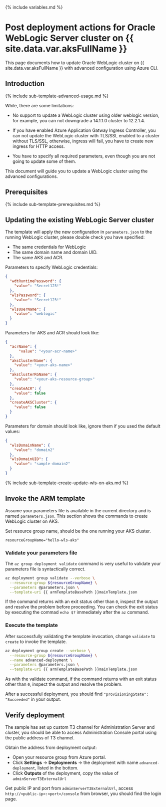 <!--
Copyright (c) 2021, Oracle and/or its affiliates.
Licensed under the Universal Permissive License v 1.0 as shown at https://oss.oracle.com/licenses/upl.
-->

{% include variables.md %}

# Post deployment actions for Oracle WebLogic Server cluster on {{ site.data.var.aksFullName }}

This page documents how to update Oracle WebLogic cluster on {{ site.data.var.aksFullName }} with advanced configuration using Azure CLI.

## Introduction

{% include sub-template-advanced-usage.md %}

While, there are some limitations:

- No support to update a WebLogic cluster using older weblogic version, for example, you can not downgrade a 14.1.1.0 cluster to 12.2.1.4.

- If you have enabled Azure Application Gatway Ingress Controller, you can not update the WebLogic cluster with TLS/SSL enabled to a cluster without TLS/SSL, otherwise, ingress will fail, you have to create new ingress for HTTP access.

- You have to specify all required parameters, even though you are not going to update some of them.

This document will guide you to update a WebLogic cluster using the advanced configurations.

## Prerequisites

{% include sub-template-prerequisites.md %}

## Updating the existing WebLogic Server cluster

The template will apply the new configuration in `parameters.json` to the running WebLogic cluster, please double check you have specified:

- The same credentials for WebLogic
- The same domain name and domain UID.
- The same AKS and ACR.

Parameters to specify WebLogic credentials:

```json
{
  "wdtRuntimePassword": {
    "value": "Secret123!"
  },
  "wlsPassword": {
    "value": "Secret123!"
  },
  "wlsUserName": {
    "value": "weblogic"
  }
}
```

Parameters for AKS and ACR should look like:

```json
{
  "acrName": {
      "value": "<your-acr-name>"
  },
  "aksClusterName": {
    "value": "<your-aks-name>"
  },
  "aksClusterRGName": {
    "value": "<your-aks-resource-group>"
  },
  "createACR": {
    "value": false
  },
  "createAKSCluster": {
    "value": false
  }
}
```

Parameters for domain should look like, ignore them if you used the default values:

```json
{
  "wlsDomainName": {
    "value": "domain2"
  },
  "wlsDomainUID": {
    "value": "sample-domain2"
  }
}
```

{% include sub-template-create-update-wls-on-aks.md %}

## Invoke the ARM template

Assume your parameters file is available in the current directory and is named `parameters.json`. 
This section shows the commands to create WebLogic cluster on AKS.

Set resource group name, should be the one running your AKS cluster.

```shell
resourceGroupName="hello-wls-aks"
```

### Validate your parameters file

The `az group deployment validate` command is very useful to validate your parameters file is syntactically correct.

```bash
az deployment group validate --verbose \
  --resource-group ${resourceGroupName} \
  --parameters @parameters.json \
  --template-uri {{ armTemplateBasePath }}mainTemplate.json
```

If the command returns with an exit status other than `0`, inspect the output and resolve the problem before proceeding.  You can check the exit status by executing the commad `echo $?` immediately after the `az` command.

### Execute the template

After successfully validating the template invocation, change `validate` to `create` to invoke the template.

```bash
az deployment group create --verbose \
  --resource-group ${resourceGroupName} \
  --name advanced-deployment \
  --parameters @parameters.json \
  --template-uri {{ armTemplateBasePath }}mainTemplate.json
```

As with the validate command, if the command returns with an exit status other than `0`, inspect the output and resolve the problem.

After a successful deployment, you should find `"provisioningState": "Succeeded"` in your output.


## Verify deployment

The sample has set up custom T3 channel for Administration Server and cluster, you should be able to access Administration Console portal 
using the public address of T3 channel.

Obtain the address from deployment output:

  - Open your resource group from Azure portal.
  - Click **Settings** -> **Deployments** -> the deployment with name `advanced-deployment`, listed in the bottom.
  - Click **Outputs** of the deployment, copy the value of `adminServerT3ExternalUrl`

Get public IP and port from `adminServerT3ExternalUrl`, access `http://<public-ip>:<port>/console` from browser, you should find the login page.
